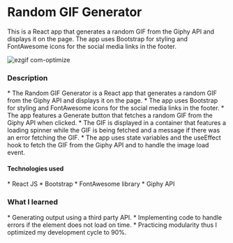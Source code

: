 <h1>Random GIF Generator</h1>
<p>This is a React app that generates a random GIF from the Giphy API and displays it on the page. The app uses Bootstrap for styling and FontAwesome icons for the social media links in the footer.</p>

![ezgif com-optimize](https://user-images.githubusercontent.com/112973440/224387985-2576d82e-ac6e-4177-ab66-1fc566a13c17.gif)
<h3>Description</h3>
* The Random GIF Generator is a React app that generates a random GIF from the Giphy API and displays it on the page.
* The app uses Bootstrap for styling and FontAwesome icons for the social media links in the footer.
* The app features a Generate button that fetches a random GIF from the Giphy API when clicked.
* The GIF is displayed in a container that features a loading spinner while the GIF is being fetched and a message if there was an error fetching the GIF.
* The app uses state variables and the useEffect hook to fetch the GIF from the Giphy API and to handle the image load event.

<h4>Technologies used</h4>
* React JS
* Bootstrap
* FontAwesome library
* Giphy API

<h3>What I learned</h3>
* Generating output using a third party API.
* Implementing code to handle errors if the element does not load on time.
* Practicing modularity thus I optimized my development cycle to 90%. 

